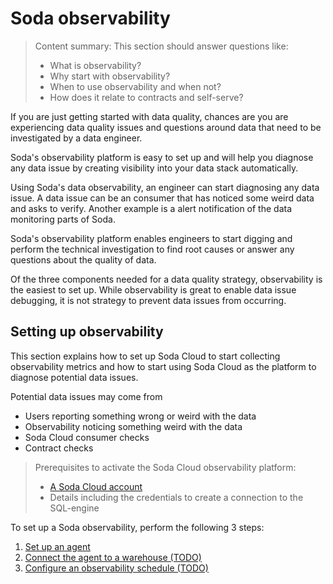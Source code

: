 # Soda observability

> Content summary: This section should answer questions like:
> * What is observability?
> * Why start with observability?
> * When to use observability and when not?
> * How does it relate to contracts and self-serve?

If you are just getting started with data quality, chances are you 
are experiencing data quality issues and questions around data that 
need to be investigated by a data engineer.

Soda's observability platform is easy to set up and will help you 
diagnose any data issue by creating visibility into your data stack
automatically.

Using Soda's data observability, an engineer can start diagnosing any 
data issue.  A data issue can be an consumer that has noticed some weird data 
and asks to verify.  Another example is a alert notification of the data 
monitoring parts of Soda.  

Soda's observability platform enables engineers to start digging and perform 
the technical investigation to find root causes or answer any questions about 
the quality of data.

Of the three components needed for a data quality strategy, observability is the 
easiest to set up.  While observability is great to enable data issue debugging, 
it is not strategy to prevent data issues from occurring.

## Setting up observability

This section explains how to set up Soda Cloud to start collecting 
observability metrics and how to start using Soda Cloud as the 
platform to diagnose potential data issues.

Potential data issues may come from 
* Users reporting something wrong or weird with the data
* Observability noticing something weird with the data
* Soda Cloud consumer checks
* Contract checks

> Prerequisites to activate the Soda Cloud observability platform: 
> * [A Soda Cloud account](../04_setting_up_a_soda_cloud_account/README.md)
> * Details including the credentials to create a connection to the SQL-engine 

To set up a Soda observability, perform the following 3 steps:
1. [Set up an agent](../05_setting_up_soda_agent/README.md)
2. [Connect the agent to a warehouse (TODO)](#TODO)
3. [Configure an observability schedule (TODO)](#TODO)
